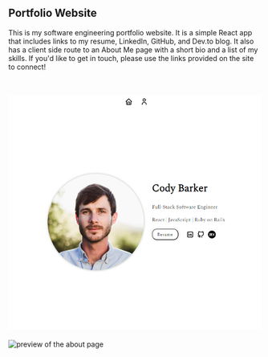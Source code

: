 ## Portfolio Website

This is my software engineering portfolio website. It is a simple React app that includes links to my resume, LinkedIn, GitHub, and Dev.to blog. It also has a client side route to an About Me page with a short bio and a list of my skills. If you'd like to get in touch, please use the links provided on the site to connect! 

<br><br>
<img src="src/assets/home-preview.png" alt="preview of the homepage"/>
<br><br>
<img src="src/assets/about-preview.png" alt="preview of the about page"/>